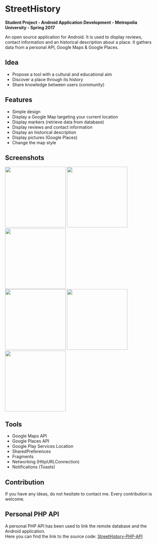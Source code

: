 # StreetHistory
<b>Student Project - Android Application Development - Metropolia University - Spring 2017</b>

An open source application for Android. It is used to display reviews, contact information and an historical description about a place. It gathers data from a personal API, Google Maps & Google Places.

## Idea
- Propose a tool with a cultural and educational aim
- Discover a place through its history
- Share knowledge between users (community)

## Features
- Simple design
- Display a Google Map targeting your current location
- Display markers (retrieve data from database)
- Display reviews and contact information
- Display an historical description
- Display pictures (Google Places)
- Change the map style

## Screenshots
[<img src="https://res.cloudinary.com/dgd7c6j2m/image/upload/v1494242047/home_page_kzcpci.png" width=200>](https://res.cloudinary.com/dgd7c6j2m/image/upload/v1494242047/home_page_kzcpci.png)
[<img src="http://res.cloudinary.com/dgd7c6j2m/image/upload/v1494242047/map_kmvshr.png" width=200>](http://res.cloudinary.com/dgd7c6j2m/image/upload/v1494242047/map_kmvshr.png)
[<img src="http://res.cloudinary.com/dgd7c6j2m/image/upload/v1494242047/map_style_plxjhv.png" width=200>](http://res.cloudinary.com/dgd7c6j2m/image/upload/v1494242047/map_style_plxjhv.png)
<br>
[<img src="http://res.cloudinary.com/dgd7c6j2m/image/upload/v1494242047/historical_description_fgyrf0.png" width=200>](http://res.cloudinary.com/dgd7c6j2m/image/upload/v1494242047/historical_description_fgyrf0.png)
[<img src="http://res.cloudinary.com/dgd7c6j2m/image/upload/v1494242047/reviews_prs7m9.png" width=200>](http://res.cloudinary.com/dgd7c6j2m/image/upload/v1494242047/reviews_prs7m9.png)
[<img src="http://res.cloudinary.com/dgd7c6j2m/image/upload/v1494242047/contact_f2yxkw.png" width=200>](http://res.cloudinary.com/dgd7c6j2m/image/upload/v1494242047/contact_f2yxkw.png)

## Tools
- Google Maps API
- Google Places API
- Google Play Services Location
- SharedPreferences
- Fragments
- Networking (HttpURLConnection)
- Notifications (Toasts)

## Contribution
If you have any ideas, do not hesitate to contact me. Every contribution is welcome.

## Personal PHP API
A personal PHP API has been used to link the remote database and the Android application.<br>
Here you can find the link to the source code: <a href="https://github.com/Beber54/StreetHistory-PHP-API">StreetHistory-PHP-API</a>
